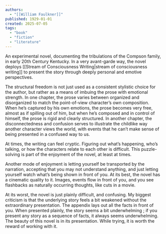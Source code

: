```yaml
---
authors:
  - "[[William Faulkner]]"
published: 1929-01-01
created: 2025-07-05
tags:
  - "book"
  - "fiction"
  - "literature"
---
```

An experimental novel, documenting the tribulations of the Compson family, in early 20th Century Kentucky. In a very avant-garde way, the novel deploys [[Stream of Consciousness Writing|stream of consciousness writing]] to present the story through deeply personal and emotive perspectives.

The structural freedom is not just used as a consistent stylistic choice for the author, but rather as a means of imbuing the prose with emotional strength. In one chapter, the prose varies between organized and disorganized to match the point-of-view character’s own composition. When he’s captured by his own emotions, the prose becomes very free, almost as if spilling out of him, but when he’s composed and in control of himself, the prose is rigid and clearly structured. In another chapter, the disconnectedness and confusion serves to illustrate the childlike way another character views the world, with events that he can’t make sense of being presented in a confused way to us.

At times, the writing can feel cryptic. Figuring out what’s happening, who’s talking, or how the characters relate to each other is difficult. This puzzle-solving is part of the enjoyment of the novel, at least at times.

Another mode of enjoyment is letting yourself be transported by the narration, accepting that you may not understand anything, and just letting yourself watch what’s being shown in front of you. At its best, the novel has a cinematic quality to it. Images, events flow in front of you, and you see flashbacks as naturally occurring thoughts, like cuts in a movie.

At its worst, the novel is just plainly difficult, and confusing. My biggest criticism is that the underlying story feels a bit weakened without the extraordinary presentation. The appendix lays out all the facts in front of you. When presented plainly, the story seems a bit underwhelming ; if you present any story as a sequence of facts, it always seems underwhelming. The beauty of this novel is in its presentation. While trying, it is worth the reward of working with it.